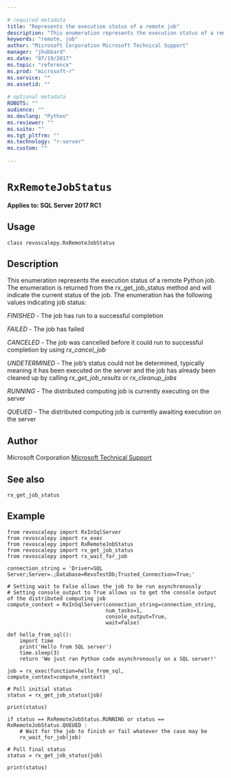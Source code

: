 ```yaml
--- 
 
# required metadata 
title: "Represents the execution status of a remote job" 
description: "This enumeration represents the execution status of a remote Python job.  The enumeration is returned from the rx_get_job_status method and will indicate the current status of the job.  The enumeration has the following values indicating job status:FINISHED - The job has run to a successful completionFAILED - The job has failedCANCELED - The job was cancelled before it could run to successful completion by using rx_cancel_jobUNDETERMINED - The job’s status could not be determined, typically meaning it has been executed on the server and the job has already been cleaned up by calling rx_get_job_results or rx_cleanup_jobsRUNNING - The distributed computing job is currently executing on the serverQUEUED - The distributed computing job is currently awaiting execution on the server" 
keywords: "remote, job" 
author: "Microsoft Corporation Microsoft Technical Support" 
manager: "jhubbard" 
ms.date: "07/19/2017" 
ms.topic: "reference" 
ms.prod: "microsoft-r" 
ms.service: "" 
ms.assetid: "" 
 
# optional metadata 
ROBOTS: "" 
audience: "" 
ms.devlang: "Python" 
ms.reviewer: "" 
ms.suite: "" 
ms.tgt_pltfrm: "" 
ms.technology: "r-server" 
ms.custom: "" 
 
---
```


# `RxRemoteJobStatus`


**Applies to: SQL Server 2017 RC1**


## Usage



```
class revoscalepy.RxRemoteJobStatus
```




## Description

This enumeration represents the execution status of a remote Python job.  The enumeration is returned from the
rx_get_job_status method and will indicate the current status of the job.  The enumeration has the following
values indicating job status:

*FINISHED* - The job has run to a successful completion

*FAILED* - The job has failed

*CANCELED* - The job was cancelled before it could run to successful completion by using *rx_cancel_job*

*UNDETERMINED* - The job’s status could not be determined, typically meaning it has been executed on the server
and the job has already been cleaned up by calling *rx_get_job_results* or *rx_cleanup_jobs*

*RUNNING* - The distributed computing job is currently executing on the server

*QUEUED* - The distributed computing job is currently awaiting execution on the server


## Author

Microsoft Corporation [Microsoft Technical Support](https://go.microsoft.com/fwlink/?LinkID=698556&clcid=0x409)


## See also

`rx_get_job_status`


## Example



```
from revoscalepy import RxInSqlServer
from revoscalepy import rx_exec
from revoscalepy import RxRemoteJobStatus
from revoscalepy import rx_get_job_status
from revoscalepy import rx_wait_for_job

connection_string = 'Driver=SQL Server;Server=.;Database=RevoTestDb;Trusted_Connection=True;'

# Setting wait to False allows the job to be run asynchronously
# Setting console_output to True allows us to get the console output of the distributed computing job
compute_context = RxInSqlServer(connection_string=connection_string,
                                num_tasks=1,
                                console_output=True,
                                wait=False)

def hello_from_sql():
    import time
    print('Hello from SQL server')
    time.sleep(3)
    return 'We just ran Python code asynchronously on a SQL server!'

job = rx_exec(function=hello_from_sql, compute_context=compute_context)

# Poll initial status
status = rx_get_job_status(job)

print(status)

if status == RxRemoteJobStatus.RUNNING or status == RxRemoteJobStatus.QUEUED :
    # Wait for the job to finish or fail whatever the case may be
    rx_wait_for_job(job)

# Poll final status
status = rx_get_job_status(job)

print(status)
```

